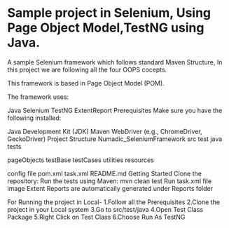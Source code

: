 
# Sample project in Selenium, Using Page Object Model,TestNG using Java.

A sample Selenium framework which follows standard Maven Structure,
In this project we are following all the four OOPS cocepts.

This framework is based in Page Object Model (POM).

The framework uses:

Java
Selenium
TestNG
ExtentReport
Prerequisites
Make sure you have the following installed:

Java Development Kit (JDK)
Maven
WebDriver (e.g., ChromeDriver, GeckoDriver)
Project Structure
Numadic_SeleniumFramework
src
test
java
tests

pageObjects
testBase
testCases
utilities
resources

config file
pom.xml
task.xml
README.md
Getting Started
Clone the repository:
Run the tests using Maven: mvn clean test
Run task.xml file image
Extent Reports are automatically generated under Reports folder 

For Running the project in Local-
1.Follow all the Prerequisites
2.Clone the project in your Local system
3.Go to src/test/java
4.Open Test Class Package
5.Right Click on Test Class
6.Choose Run As TestNG





